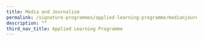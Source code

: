 ```yaml
---
title: Media and Journalism
permalink: /signature-programmes/applied-learning-programme/medianjournalism/
description: ""
third_nav_title: Applied Learning Programme
---
```


